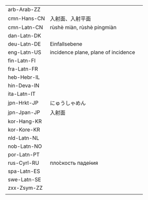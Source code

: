 | | | |
|-|-|-|
| arb-Arab-ZZ |  |  |
| cmn-Hans-CN | 入射面、入射平面 |  |
| cmn-Latn-CN | rùshè miàn, rùshè píngmiàn |  |
| dan-Latn-DK |  |  |
| deu-Latn-DE | Einfallsebene |  |
| eng-Latn-US | incidence plane, plane of incidence |  |
| fin-Latn-FI |  |  |
| fra-Latn-FR |  |  |
| heb-Hebr-IL |  |  |
| hin-Deva-IN |  |  |
| ita-Latn-IT |  |  |
| jpn-Hrkt-JP | にゅうしゃめん |  |
| jpn-Jpan-JP | 入射面 |  |
| kor-Hang-KR |  |  |
| kor-Kore-KR |  |  |
| nld-Latn-NL |  |  |
| nob-Latn-NO |  |  |
| por-Latn-PT |  |  |
| rus-Cyrl-RU | пло́скость паде́ния |  |
| spa-Latn-ES |  |  |
| swe-Latn-SE |  |  |
| zxx-Zsym-ZZ |  |  |
|  |  |  |
